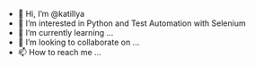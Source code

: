 - 👋 Hi, I’m @katillya
- 👀 I’m interested in Python and Test Automation with Selenium
- 🌱 I’m currently learning ...
- 💞️ I’m looking to collaborate on ...
- 📫 How to reach me ...

<!---
katillya/katillya is a ✨ special ✨ repository because its `README.md` (this file) appears on your GitHub profile.
You can click the Preview link to take a look at your changes.
--->
